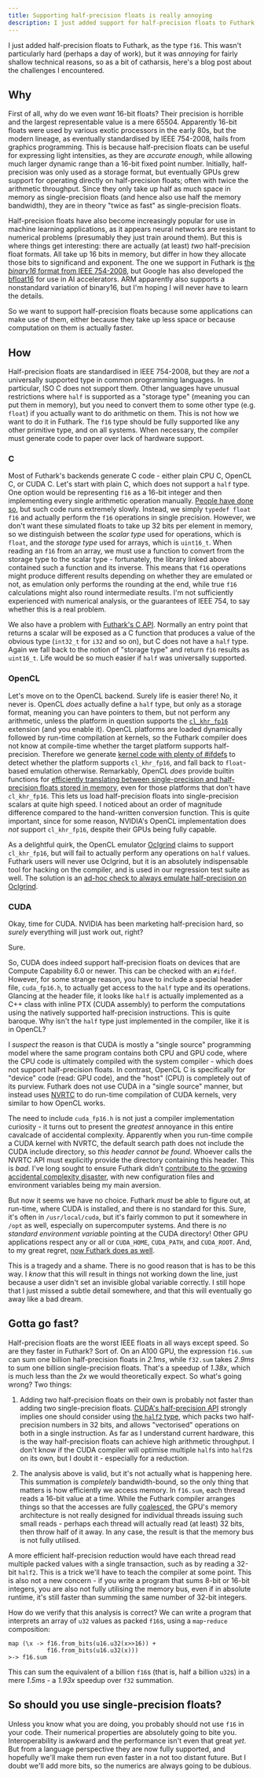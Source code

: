 ```yaml
---
title: Supporting half-precision floats is really annoying
description: I just added support for half-precision floats to Futhark, and it was much more annoying than expected.
---
```


I just added half-precision floats to Futhark, as the type `f16`.
This wasn't particularly hard (perhaps a day of work), but it was
*annoying* for fairly shallow technical reasons, so as a bit of
catharsis, here's a blog post about the challenges I encountered.

## Why

First of all, why do we even *want* 16-bit floats?  Their precision is
horrible and the largest representable value is a mere 65504.
Apparently 16-bit floats were used by various exotic processors in the
early 80s, but the modern lineage, as eventually standardised by IEEE
754-2008, hails from graphics programming.  This is because
half-precision floats can be useful for expressing light intensities,
as they are *accurate enough*, while allowing much larger dynamic
range than a 16-bit fixed point number.  Initially, half-precision was
only used as a storage format, but eventually GPUs grew support for
operating directly on half-precision floats; often with twice the
arithmetic throughput.  Since they only take up half as much space in
memory as single-precision floats (and hence also use half the memory
bandwidth), they are in theory "twice as fast" as single-precision
floats.

Half-precision floats have also become increasingly popular for use in
machine learning applications, as it appears neural networks are
resistant to numerical problems (presumably they just train around
them).  But this is where things get interesting: there are actually
(at least) *two* half-precision float formats.  All take up 16 bits in
memory, but differ in how they allocate those bits to significand and
exponent.  The one we support in Futhark is [the *binary16* format
from IEEE
754-2008](https://en.wikipedia.org/wiki/Half-precision_floating-point_format#ARM_alternative_half-precision),
but Google has also developed the
[bfloat16](https://en.wikipedia.org/wiki/Bfloat16_floating-point_format)
for use in AI accelerators.  ARM apparently also supports a
nonstandard variation of binary16, but I'm hoping I will never have to
learn the details.

So we want to support half-precision floats because some applications
can make use of them, either because they take up less space or
because computation on them is actually faster.

## How

Half-precision floats are standardised in IEEE 754-2008, but they are
*not* a universally supported type in common programming languages.
In particular, ISO C does not support them.  Other languages have
unusual restrictions where `half` is supported as a "storage type"
(meaning you can put them in memory), but you need to convert them to
some other type (e.g. `float`) if you actually want to do arithmetic
on them.  This is not how we want to do it in Futhark.  The `f16` type
should be fully supported like any other primitive type, and on all
systems.  When necessary, the compiler must generate code to paper
over lack of hardware support.

### C

Most of Futhark's backends generate C code - either plain CPU C,
OpenCL C, or CUDA C.  Let's start with plain C, which does not support
a `half` type.  One option would be representing `f16` as a 16-bit
integer and then implementing every single arithmetic operation
manually.  [People have done so](http://half.sourceforge.net/), but
such code runs extremely slowly.  Instead, we simply `typedef float
f16` and actually perform the `f16` operations in single precision.
However, we don't want these simulated floats to take up 32 bits per
element in memory, so we distinguish between the *scalar type* used
for operations, which is `float`, and the *storage type* used for
arrays, which is `uint16_t`.  When reading an `f16` from an array, we
must use a function to convert from the storage type to the scalar
type - fortunately, the library linked above contained such a function
and its inverse.  This means that `f16` operations might produce
different results depending on whether they are emulated or not, as
emulation only performs the rounding at the end, while true `f16`
calculations might also round intermediate results.  I'm not
sufficiently experienced with numerical analysis, or the guarantees of
IEEE 754, to say whether this is a real problem.

We also have a problem with [Futhark's C
API](https://futhark-lang.org/blog/2017-09-26-calling-futhark-from-c-and-haskell.html).
Normally an entry point that returns a scalar will be exposed as a C
function that produces a value of the obvious type (`int32_t` for
`i32` and so on), but C does not have a `half` type.  Again we fall
back to the notion of "storage type" and return `f16` results as
`uint16_t`.  Life would be so much easier if `half` was universally
supported.

### OpenCL

Let's move on to the OpenCL backend.  Surely life is easier there!
No, it never is.  OpenCL *does* actually define a `half` type, but
only as a storage format, meaning you can have pointers to them, but
not perform any arithmetic, unless the platform in question supports
the
[`cl_khr_fp16`](https://www.khronos.org/registry/OpenCL/sdk/1.0/docs/man/xhtml/cl_khr_fp16.html)
extension (and you enable it).  OpenCL platforms are loaded
dynamically followed by run-time compilation at kernels, so the
Futhark compiler does not know at compile-time whether the target platform
supports half-precision.  Therefore we generate [kernel code with
plenty of
#ifdefs](https://github.com/diku-dk/futhark/blob/23956cc4e432e1cfbff9d3908fd8863dfaed6640/rts/c/scalar_f16.h#L11-L34)
to detect whether the platform supports `cl_khr_fp16`, and fall back
to `float`-based emulation otherwise.  Remarkably, OpenCL *does*
provide builtin functions for [efficiently translating between
single-precision and half-precision floats stored in
memory](https://www.khronos.org/registry/OpenCL/sdk/1.2/docs/man/xhtml/vload_half.html),
even for those platforms that don't have `cl_khr_fp16`.  This lets us
load half-precision floats into single-precision scalars at quite high
speed.  I noticed about an order of magnitude difference compared to
the hand-written conversion function.  This is quite important, since
for some reason, NVIDIA's OpenCL implementation does *not* support
`cl_khr_fp16`, despite their GPUs being fully capable.

As a delightful quirk, the OpenCL emulator
[Oclgrind](https://github.com/jrprice/Oclgrind) claims to support
`cl_khr_fp16`, but will fail to actually perform any operations on
`half` values.  Futhark users will never use Oclgrind, but it is an
absolutely indispensable tool for hacking on the compiler, and is used
in our regression test suite as well.  The solution is an [ad-hoc
check to always emulate half-precision on
Oclgrind](https://github.com/diku-dk/futhark/blob/master/rts/c/opencl.h#L739-L743).

### CUDA

Okay, time for CUDA.  NVIDIA has been marketing half-precision hard,
so *surely* everything will just work out, right?

Sure.

So, CUDA does indeed support half-precision floats on devices that are
Compute Capability 6.0 or newer.  This can be checked with an
`#ifdef`.  However, for some strange reason, you have to include a
special header file, `cuda_fp16.h`, to actually get access to the
`half` type and its operations.  Glancing at the header file, it looks
like `half` is actually implemented as a C++ class with inline PTX
(CUDA assembly) to perform the computations using the natively
supported half-precision instructions.  This is quite baroque.  Why
isn't the `half` type just implemented in the compiler, like it is in
OpenCL?

I *suspect* the reason is that CUDA is mostly a "single source"
programming model where the same program contains both CPU and GPU
code, where the CPU code is ultimately compiled with the system
compiler - which does not support half-precision floats.  In contrast,
OpenCL C is specifically for "device" code (read: GPU code), and the
"host" (CPU) is completely out of its purview.  Futhark does not use
CUDA in a "single source" manner, but instead uses
[NVRTC](https://docs.nvidia.com/cuda/nvrtc/index.html) to do run-time
compilation of CUDA kernels, very similar to how OpenCL works.

The need to include `cuda_fp16.h` is not just a compiler
implementation curiosity - it turns out to present the *greatest*
annoyance in this entire cavalcade of accidental complexity.
Apparently when you run-time compile a CUDA kernel with NVRTC, the
default search path does not include the CUDA include directory, so
*this header cannot be found*.  Whoever calls the NVRTC API must
explicitly provide the directory containing this header.  This is
*bad*.  I've long sought to ensure Futhark didn't [contribute to the
growing accidental complexity
disaster](https://gist.github.com/cookrn/4015437), with new
configuration files and environment variables being my main aversion.

But now it seems we have no choice.  Futhark *must* be able to figure
out, at run-time, where CUDA is installed, and there is no standard
for this.  Sure, it's often in `/usr/local/cuda`, but it's fairly
common to put it somewhere in `/opt` as well, especially on
supercomputer systems.  And there is *no standard environment
variable* pointing at the CUDA directory!  Other GPU applications
respect any or all or `CUDA_HOME`, `CUDA_PATH`, and `CUDA_ROOT`.  And,
to my great regret, [now Futhark does as
well](https://github.com/diku-dk/futhark/blob/23956cc4e432e1cfbff9d3908fd8863dfaed6640/rts/c/cuda.h#L348-L358).

This is a tragedy and a shame.  There is no good reason that is has to
be this way.  I *know* that this will result in things not working
down the line, just because a user didn't set an invisible global
variable correctly.  I still hope that I just missed a subtle detail
somewhere, and that this will eventually go away like a bad dream.

## Gotta go fast?

Half-precision floats are the worst IEEE floats in all ways except
speed.  So are they faster in Futhark?  Sort of.  On an A100 GPU, the
expression `f16.sum` can sum one billion half-precision floats in
*2.1ms*, while `f32.sum` takes *2.9ms* to sum one billion
single-precision floats.  That's a speedup of *1.38x*, which is much
less than the *2x* we would theoretically expect.  So what's going
wrong?  Two things:

1. Adding two half-precision floats on their own is probably not
   faster than adding two single-precision floats.  [CUDA's
   half-precision
   API](https://docs.nvidia.com/cuda/cuda-math-api/group__CUDA__MATH__INTRINSIC__HALF.html#group__CUDA__MATH__INTRINSIC__HALF)
   strongly implies one should consider using [the `half2`
   type](https://docs.nvidia.com/cuda/cuda-math-api/group__CUDA__MATH____HALF2__ARITHMETIC.html#group__CUDA__MATH____HALF2__ARITHMETIC),
   which packs two half-precision numbers in 32 bits, and allows
   "vectorised" operations on both in a single instruction.  As far as
   I understand current hardware, this is the way half-precision
   floats can achieve high arithmetic throughput.  I don't know if the
   CUDA compiler will optimise multiple `half`s into `half2`s on its
   own, but I doubt it - especially for a reduction.

2. The analysis above is valid, but it's not actually what is
   happening here.  This summation is *completely* bandwidth-bound, so
   the only thing that matters is how efficiently we access memory.
   In `f16.sum`, each thread reads a 16-bit value at a time.  While
   the Futhark compiler arranges things so that the accesses are fully
   [coalesced](https://cvw.cac.cornell.edu/gpu/coalesced), the GPU's
   memory architecture is not really designed for individual threads
   issuing such small reads - perhaps each thread will actually read
   (at least) 32 bits, then throw half of it away.  In any case, the
   result is that the memory bus is not fully utilised.

A more efficient half-precision reduction would have each thread read
multiple packed values with a single transaction, such as by reading a
32-bit `half2`.  This is a trick we'll have to teach the compiler at
some point.  This is also not a new concern - if you write a program
that sums 8-bit or 16-bit integers, you are also not fully utilising
the memory bus, even if in absolute runtime, it's still faster than
summing the same number of 32-bit integers.

How do we verify that this analysis is correct?  We can write a
program that interprets an array of `u32` values as packed `f16`s,
using a `map`-`reduce` composition:

```Futhark
map (\x -> f16.from_bits(u16.u32(x>>16)) +
           f16.from_bits(u16.u32(x)))
>-> f16.sum
```

This can sum the equivalent of a billion `f16`s (that is, half a
billion `u32`s) in a mere *1.5ms* - a *1.93x* speedup over `f32`
summation.

## So should you use single-precision floats?

Unless you know what you are doing, you probably should not use `f16`
in your code.  Their numerical properties are absolutely going to bite
you.  Interoperability is awkward and the performance isn't even that
great *yet*.  But from a language perspective they are now fully
supported, and hopefully we'll make them run even faster in a not too
distant future.  But I doubt we'll add more bits, so the numerics are
always going to be dubious.
